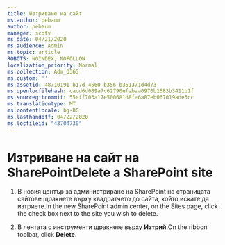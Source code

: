 ```yaml
---
title: Изтриване на сайт
ms.author: pebaum
author: pebaum
manager: scotv
ms.date: 04/21/2020
ms.audience: Admin
ms.topic: article
ROBOTS: NOINDEX, NOFOLLOW
localization_priority: Normal
ms.collection: Adm_O365
ms.custom: ''
ms.assetid: 48710191-b17d-4560-b356-b351371d4d73
ms.openlocfilehash: cacd6d089a7c62790efabaa0970b1683b3411b1f
ms.sourcegitcommit: 55eff703a17e500681d8fa6a87eb067019ade3cc
ms.translationtype: MT
ms.contentlocale: bg-BG
ms.lasthandoff: 04/22/2020
ms.locfileid: "43704730"
---
```

# <a name="delete-a-sharepoint-site"></a><span data-ttu-id="d63b1-102">Изтриване на сайт на SharePoint</span><span class="sxs-lookup"><span data-stu-id="d63b1-102">Delete a SharePoint site</span></span>

1. <span data-ttu-id="d63b1-103">В новия център за администриране на SharePoint на страницата сайтове щракнете върху квадратчето до сайта, който искате да изтриете.</span><span class="sxs-lookup"><span data-stu-id="d63b1-103">In the new  SharePoint admin center, on the Sites page, click the check box next to the site you wish to delete.</span></span>
    
2. <span data-ttu-id="d63b1-104">В лентата с инструменти щракнете върху **Изтрий**.</span><span class="sxs-lookup"><span data-stu-id="d63b1-104">On the ribbon toolbar, click **Delete**.</span></span>
    

